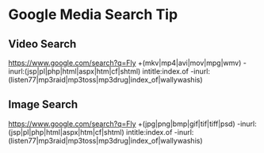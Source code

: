 # Google Media Search Tip

## Video Search
https://www.google.com/search?q=Fly +(mkv|mp4|avi|mov|mpg|wmv) -inurl:(jsp|pl|php|html|aspx|htm|cf|shtml) intitle:index.of -inurl:(listen77|mp3raid|mp3toss|mp3drug|index_of|wallywashis)

## Image Search
https://www.google.com/search?q=Fly +(jpg|png|bmp|gif|tif|tiff|psd) -inurl:(jsp|pl|php|html|aspx|htm|cf|shtml) intitle:index.of -inurl:(listen77|mp3raid|mp3toss|mp3drug|index_of|wallywashis)
